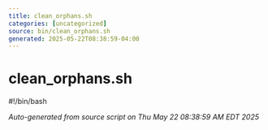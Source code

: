 ```yaml
---
title: clean_orphans.sh
categories: [uncategorized]
source: bin/clean_orphans.sh
generated: 2025-05-22T08:38:59-04:00
---
```


# clean_orphans.sh

#!/bin/bash

_Auto-generated from source script on Thu May 22 08:38:59 AM EDT 2025_
